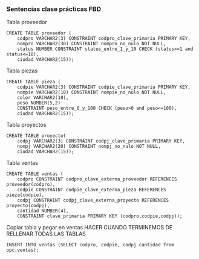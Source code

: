 ### Sentencias clase prácticas FBD
Tabla proveedor
```
CREATE TABLE proveedor (
    codpro VARCHAR2(3) CONSTRAINT codpro_clave_primaria PRIMARY KEY,
    nompro VARCHAR2(30) CONSTRAINT nompro_no_nulo NOT NULL,
    status NUMBER CONSTRAINT status_entre_1_y_10 CHECK (status>=1 and status<=10),
    ciudad VARCHAR2(15));
```
Tabla piezas
```
CREATE TABLE pieza (
    codpie VARCHAR2(3) CONSTRAINT codpie_clave_primaria PRIMARY KEY,
    nompie VARCHAR2(10) CONSTRAINT nompie_no_nulo NOT NULL,
    color VARCHAR2(10),
    peso NUMBER(5,2)
    CONSTRAINT peso_entre_0_y_100 CHECK (peso>0 and peso<=100),
    ciudad VARCHAR2(15));
```
Tabla proyectos
```
CREATE TABLE proyecto(
    codpj VARCHAR2(3) CONSTRAINT codpj_clave_primaria PRIMARY KEY,
    nompj VARCHAR2(20) CONSTRAINT nompj_no_nulo NOT NULL,
    ciudad VARCHAR2(15));
```
Tabla ventas
```
CREATE TABLE ventas (
    codpro CONSTRAINT codpro_clave_externa_proveedor REFERENCES  proveedor(codpro),
    codpie CONSTRAINT codpie_clave_externa_pieza REFERENCES  pieza(codpie),
    codpj CONSTRAINT codpj_clave_externa_proyecto REFERENCES proyecto(codpj),
    cantidad NUMBER(4),
    CONSTRAINT clave_primaria PRIMARY KEY (codpro,codpie,codpj));
```
Copiar tabla y pegar en ventas HACER CUANDO TERMINEMOS DE RELLENAR TODAS LAS TABLAS
```
INSERT INTO ventas (SELECT codpro, codpie, codpj cantidad from opc.ventas);
```